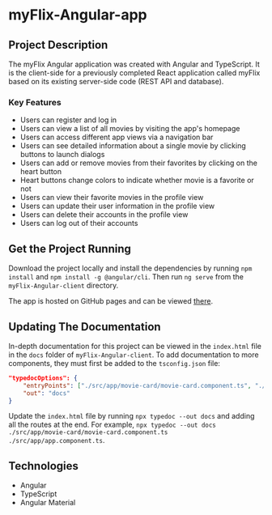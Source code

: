 # myFlix-Angular-app

## Project Description
The myFlix Angular application was created with Angular and TypeScript. It is the client-side for a previously completed React application called myFlix based on its existing server-side code (REST API and database). 

### Key Features
* Users can register and log in
* Users can view a list of all movies by visiting the app's homepage
* Users can access different app views via a navigation bar
* Users can see detailed information about a single movie by clicking buttons to launch dialogs
* Users can add or remove movies from their favorites by clicking on the heart button 
* Heart buttons change colors to indicate whether movie is a favorite or not
* Users can view their favorite movies in the profile view
* Users can update their user information in the profile view
* Users can delete their accounts in the profile view
* Users can log out of their accounts

## Get the Project Running
Download the project locally and install the dependencies by running `npm install` and `npm install -g @angular/cli`. Then run `ng serve` from the `myFlix-Angular-client` directory.

The app is hosted on GitHub pages and can be viewed [there](https://n-townsend.github.io/myFlix-Angular-app/). 

## Updating The Documentation
In-depth documentation for this project can be viewed in the `index.html` file in the `docs` folder of `myFlix-Angular-client`. To add documentation to more components, they must first be added to the `tsconfig.json` file:

```json
"typedocOptions": {
    "entryPoints": ["./src/app/movie-card/movie-card.component.ts", "./src/app/app.component.ts", "./src/app/welcome-page/welcome-page.component.ts", "./src/app/user-profile/user-profile.component.ts"],
    "out": "docs"
}
```

Update the `index.html` file by running `npx typedoc --out docs` and adding all the routes at the end. For example, `npx typedoc --out docs ./src/app/movie-card/movie-card.component.ts ./src/app/app.component.ts`.

## Technologies
* Angular
* TypeScript
* Angular Material
